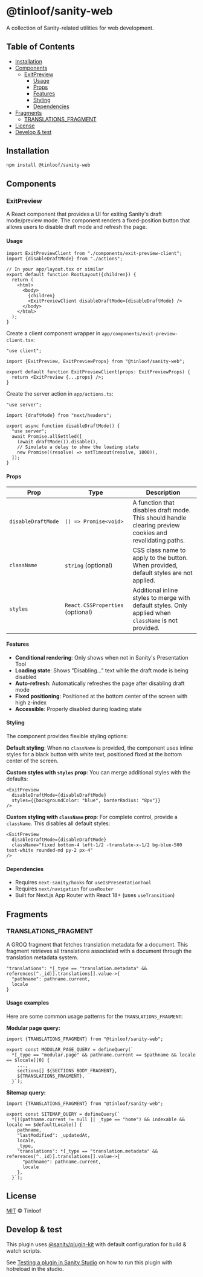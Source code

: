 # @tinloof/sanity-web

A collection of Sanity-related utilities for web development.

## Table of Contents

- [Installation](#installation)
- [Components](#components)
  - [ExitPreview](#exitpreview)
    - [Usage](#usage)
    - [Props](#props)
    - [Features](#features)
    - [Styling](#styling)
    - [Dependencies](#dependencies)
- [Fragments](#fragments)
  - [TRANSLATIONS_FRAGMENT](#translations_fragment)
- [License](#license)
- [Develop & test](#develop--test)

## Installation

```sh
npm install @tinloof/sanity-web
```

## Components

### ExitPreview

A React component that provides a UI for exiting Sanity's draft mode/preview mode. The component renders a fixed-position button that allows users to disable draft mode and refresh the page.

#### Usage

```tsx
import ExitPreviewClient from "./components/exit-preview-client";
import {disableDraftMode} from "./actions";

// In your app/layout.tsx or similar
export default function RootLayout({children}) {
  return (
    <html>
      <body>
        {children}
        <ExitPreviewClient disableDraftMode={disableDraftMode} />
      </body>
    </html>
  );
}
```

Create a client component wrapper in `app/components/exit-preview-client.tsx`:

```tsx
"use client";

import {ExitPreview, ExitPreviewProps} from "@tinloof/sanity-web";

export default function ExitPreviewClient(props: ExitPreviewProps) {
  return <ExitPreview {...props} />;
}
```

Create the server action in `app/actions.ts`:

```tsx
"use server";

import {draftMode} from "next/headers";

export async function disableDraftMode() {
  "use server";
  await Promise.allSettled([
    (await draftMode()).disable(),
    // Simulate a delay to show the loading state
    new Promise((resolve) => setTimeout(resolve, 1000)),
  ]);
}
```

#### Props

| Prop               | Type                             | Description                                                                                              |
| ------------------ | -------------------------------- | -------------------------------------------------------------------------------------------------------- |
| `disableDraftMode` | `() => Promise<void>`            | A function that disables draft mode. This should handle clearing preview cookies and revalidating paths. |
| `className`        | `string` (optional)              | CSS class name to apply to the button. When provided, default styles are not applied.                    |
| `styles`           | `React.CSSProperties` (optional) | Additional inline styles to merge with default styles. Only applied when `className` is not provided.    |

#### Features

- **Conditional rendering**: Only shows when not in Sanity's Presentation Tool
- **Loading state**: Shows "Disabling..." text while the draft mode is being disabled
- **Auto-refresh**: Automatically refreshes the page after disabling draft mode
- **Fixed positioning**: Positioned at the bottom center of the screen with high z-index
- **Accessible**: Properly disabled during loading state

#### Styling

The component provides flexible styling options:

**Default styling**: When no `className` is provided, the component uses inline styles for a black button with white text, positioned fixed at the bottom center of the screen.

**Custom styles with `styles` prop**: You can merge additional styles with the defaults:

```tsx
<ExitPreview
  disableDraftMode={disableDraftMode}
  styles={{backgroundColor: "blue", borderRadius: "8px"}}
/>
```

**Custom styling with `className` prop**: For complete control, provide a `className`. This disables all default styles:

```tsx
<ExitPreview
  disableDraftMode={disableDraftMode}
  className="fixed bottom-4 left-1/2 -translate-x-1/2 bg-blue-500 text-white rounded-md py-2 px-4"
/>
```

#### Dependencies

- Requires `next-sanity/hooks` for `useIsPresentationTool`
- Requires `next/navigation` for `useRouter`
- Built for Next.js App Router with React 18+ (uses `useTransition`)

## Fragments

### TRANSLATIONS_FRAGMENT

A GROQ fragment that fetches translation metadata for a document. This fragment retrieves all translations associated with a document through the translation metadata system.

```groq
"translations": *[_type == "translation.metadata" && references(^._id)].translations[].value->{
  "pathname": pathname.current,
  locale
}
```

#### Usage examples

Here are some common usage patterns for the `TRANSLATIONS_FRAGMENT`:

**Modular page query:**

```tsx
import {TRANSLATIONS_FRAGMENT} from "@tinloof/sanity-web";

export const MODULAR_PAGE_QUERY = defineQuery(`
  *[_type == "modular.page" && pathname.current == $pathname && locale == $locale][0] {
    ...,
    sections[] ${SECTIONS_BODY_FRAGMENT},
    ${TRANSLATIONS_FRAGMENT},
  }`);
```

**Sitemap query:**

```tsx
import {TRANSLATIONS_FRAGMENT} from "@tinloof/sanity-web";

export const SITEMAP_QUERY = defineQuery(`
  *[((pathname.current != null || _type == "home") && indexable && locale == $defaultLocale)] {
    pathname,
    "lastModified": _updatedAt,
    locale,
    _type,
    "translations": *[_type == "translation.metadata" && references(^._id)].translations[].value->{
      "pathname": pathname.current,
      locale
    },
  }`);
```

## License

[MIT](LICENSE) © Tinloof

## Develop & test

This plugin uses [@sanity/plugin-kit](https://github.com/sanity-io/plugin-kit)
with default configuration for build & watch scripts.

See [Testing a plugin in Sanity Studio](https://github.com/sanity-io/plugin-kit#testing-a-plugin-in-sanity-studio)
on how to run this plugin with hotreload in the studio.
